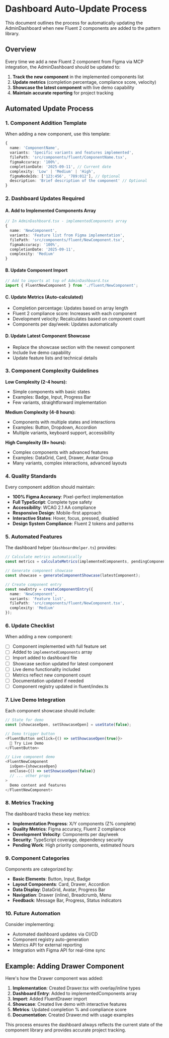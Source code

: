# Dashboard Auto-Update Process

This document outlines the process for automatically updating the AdminDashboard when new Fluent 2 components are added to the pattern library.

## Overview

Every time we add a new Fluent 2 component from Figma via MCP integration, the AdminDashboard should be updated to:

1. **Track the new component** in the implemented components list
2. **Update metrics** (completion percentage, compliance score, velocity)
3. **Showcase the latest component** with live demo capability
4. **Maintain accurate reporting** for project tracking

## Automated Update Process

### 1. Component Addition Template

When adding a new component, use this template:

```typescript
{
  name: 'ComponentName',
  variants: 'Specific variants and features implemented',
  filePath: 'src/components/fluent/ComponentName.tsx',
  figmaAccuracy: '100%',
  completionDate: '2025-09-11', // Current date
  complexity: 'Low' | 'Medium' | 'High',
  figmaNodeIds: ['123:456', '789:012'], // Optional
  description: 'Brief description of the component' // Optional
}
```

### 2. Dashboard Updates Required

#### A. Add to Implemented Components Array
```typescript
// In AdminDashboard.tsx - implementedComponents array
{
  name: 'NewComponent',
  variants: 'Feature list from Figma implementation',
  filePath: 'src/components/fluent/NewComponent.tsx',
  figmaAccuracy: '100%',
  completionDate: '2025-09-11',
  complexity: 'Medium'
}
```

#### B. Update Component Import
```typescript
// Add to imports at top of AdminDashboard.tsx
import { FluentNewComponent } from './fluent/NewComponent';
```

#### C. Update Metrics (Auto-calculated)
- Completion percentage: Updates based on array length
- Fluent 2 compliance score: Increases with each component
- Development velocity: Recalculates based on component count
- Components per day/week: Updates automatically

#### D. Update Latest Component Showcase
- Replace the showcase section with the newest component
- Include live demo capability
- Update feature lists and technical details

### 3. Component Complexity Guidelines

**Low Complexity (2-4 hours):**
- Simple components with basic states
- Examples: Badge, Input, Progress Bar
- Few variants, straightforward implementation

**Medium Complexity (4-8 hours):**
- Components with multiple states and interactions
- Examples: Button, Dropdown, Accordion
- Multiple variants, keyboard support, accessibility

**High Complexity (8+ hours):**
- Complex components with advanced features
- Examples: DataGrid, Card, Drawer, Avatar Group
- Many variants, complex interactions, advanced layouts

### 4. Quality Standards

Every component addition should maintain:

- **100% Figma Accuracy**: Pixel-perfect implementation
- **Full TypeScript**: Complete type safety
- **Accessibility**: WCAG 2.1 AA compliance
- **Responsive Design**: Mobile-first approach
- **Interactive States**: Hover, focus, pressed, disabled
- **Design System Compliance**: Fluent 2 tokens and patterns

### 5. Automated Features

The dashboard helper (`dashboardHelper.ts`) provides:

```typescript
// Calculate metrics automatically
const metrics = calculateMetrics(implementedComponents, pendingComponents);

// Generate component showcase
const showcase = generateComponentShowcase(latestComponent);

// Create component entry
const newEntry = createComponentEntry({
  name: 'NewComponent',
  variants: 'Feature list',
  filePath: 'src/components/fluent/NewComponent.tsx',
  complexity: 'Medium'
});
```

### 6. Update Checklist

When adding a new component:

- [ ] Component implemented with full feature set
- [ ] Added to `implementedComponents` array
- [ ] Import added to dashboard file
- [ ] Showcase section updated for latest component
- [ ] Live demo functionality included
- [ ] Metrics reflect new component count
- [ ] Documentation updated if needed
- [ ] Component registry updated in fluent/index.ts

### 7. Live Demo Integration

Each component showcase should include:

```typescript
// State for demo
const [showcaseOpen, setShowcaseOpen] = useState(false);

// Demo trigger button
<FluentButton onClick={() => setShowcaseOpen(true)}>
  🎨 Try Live Demo
</FluentButton>

// Live component demo
<FluentNewComponent
  isOpen={showcaseOpen}
  onClose={() => setShowcaseOpen(false)}
  // ... other props
>
  Demo content and features
</FluentNewComponent>
```

### 8. Metrics Tracking

The dashboard tracks these key metrics:

- **Implementation Progress**: X/Y components (Z% complete)
- **Quality Metrics**: Figma accuracy, Fluent 2 compliance
- **Development Velocity**: Components per day/week
- **Security**: TypeScript coverage, dependency security
- **Pending Work**: High priority components, estimated hours

### 9. Component Categories

Components are categorized by:

- **Basic Elements**: Button, Input, Badge
- **Layout Components**: Card, Drawer, Accordion
- **Data Display**: DataGrid, Avatar, Progress Bar
- **Navigation**: Drawer (inline), Breadcrumb, Menu
- **Feedback**: Message Bar, Progress, Status indicators

### 10. Future Automation

Consider implementing:
- Automated dashboard updates via CI/CD
- Component registry auto-generation
- Metrics API for external reporting
- Integration with Figma API for real-time sync

## Example: Adding Drawer Component

Here's how the Drawer component was added:

1. **Implementation**: Created Drawer.tsx with overlay/inline types
2. **Dashboard Entry**: Added to implementedComponents array
3. **Import**: Added FluentDrawer import
4. **Showcase**: Created live demo with interactive features
5. **Metrics**: Updated completion % and compliance score
6. **Documentation**: Created Drawer.md with usage examples

This process ensures the dashboard always reflects the current state of the component library and provides accurate project tracking.
